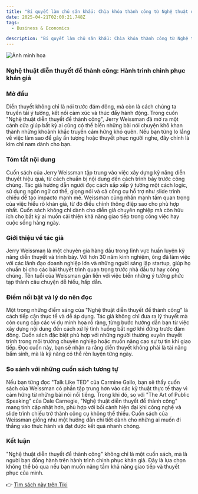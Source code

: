 ```yaml
---
title: "Bí quyết làm chủ sân khấu: Chìa khóa thành công từ Nghệ thuật diễn thuyết"
date: 2025-04-21T02:00:21.748Z
tags:
  - Business & Economics

description: "Bí quyết làm chủ sân khấu: Chìa khóa thành công từ Nghệ thuật diễn thuyết"
---
```


![Ảnh minh họa](https://external-content.duckduckgo.com/iu/?u=https%3A%2F%2Fcdn0.fahasa.com%2Fmedia%2Fcatalog%2Fproduct%2Fn%2Fg%2Fnghe_thuat_dien_thuyet_de_thanh_cong_2_2020_06_16_13_57_46.png&f=1&nofb=1&ipt=b7b3dfa0aa1aad8a5ad6f93b6418c09344ecdceb2e12a5e732f2f13b35db40c3) 

 ### Nghệ thuật diễn thuyết để thành công: Hành trình chinh phục khán giả

<h3>Mở đầu</h3>
Diễn thuyết không chỉ là nói trước đám đông, mà còn là cách chúng ta truyền tải ý tưởng, kết nối cảm xúc và thúc đẩy hành động. Trong cuốn "Nghệ thuật diễn thuyết để thành công", Jerry Weissman đã mở ra một cánh cửa giúp bất kỳ ai cũng có thể biến những bài nói chuyện khô khan thành những khoảnh khắc truyền cảm hứng khó quên. Nếu bạn từng lo lắng về việc làm sao để gây ấn tượng hoặc thuyết phục người nghe, đây chính là kim chỉ nam dành cho bạn.

<h3>Tóm tắt nội dung</h3>
Cuốn sách của Jerry Weissman tập trung vào việc xây dựng kỹ năng diễn thuyết hiệu quả, từ cách chuẩn bị nội dung đến cách trình bày trước công chúng. Tác giả hướng dẫn người đọc cách sắp xếp ý tưởng một cách logic, sử dụng ngôn ngữ cơ thể, giọng nói và cả công cụ hỗ trợ như slide trình chiếu để tạo impacto mạnh mẽ. Weissman cũng nhấn mạnh tầm quan trọng của việc hiểu rõ khán giả, từ đó điều chỉnh thông điệp sao cho phù hợp nhất. Cuốn sách không chỉ dành cho diễn giả chuyên nghiệp mà còn hữu ích cho bất kỳ ai muốn cải thiện khả năng giao tiếp trong công việc hay cuộc sống hàng ngày.

<h3>Giới thiệu về tác giả</h3>
Jerry Weissman là một chuyên gia hàng đầu trong lĩnh vực huấn luyện kỹ năng diễn thuyết và trình bày. Với hơn 30 năm kinh nghiệm, ông đã làm việc với các lãnh đạo doanh nghiệp lớn và những người sáng lập startup, giúp họ chuẩn bị cho các bài thuyết trình quan trọng trước nhà đầu tư hay công chúng. Tên tuổi của Weissman gắn liền với việc biến những ý tưởng phức tạp thành câu chuyện dễ hiểu, hấp dẫn.

<h3>Điểm nổi bật và lý do nên đọc</h3>
Một trong những điểm sáng của "Nghệ thuật diễn thuyết để thành công" là cách tiếp cận thực tế và dễ áp dụng. Tác giả không chỉ đưa ra lý thuyết mà còn cung cấp các ví dụ minh họa rõ ràng, từng bước hướng dẫn bạn từ việc xây dựng nội dung đến cách xử lý tình huống bất ngờ khi đứng trước đám đông. Cuốn sách đặc biệt phù hợp với những người thường xuyên thuyết trình trong môi trường chuyên nghiệp hoặc muốn nâng cao sự tự tin khi giao tiếp. Đọc cuốn này, bạn sẽ nhận ra rằng diễn thuyết không phải là tài năng bẩm sinh, mà là kỹ năng có thể rèn luyện từng ngày.

<h3>So sánh với những cuốn sách tương tự</h3>
Nếu bạn từng đọc "Talk Like TED" của Carmine Gallo, bạn sẽ thấy cuốn sách của Weissman có phần tập trung hơn vào các kỹ thuật thực tế thay vì cảm hứng từ những bài nói nổi tiếng. Trong khi đó, so với "The Art of Public Speaking" của Dale Carnegie, "Nghệ thuật diễn thuyết để thành công" mang tính cập nhật hơn, phù hợp với bối cảnh hiện đại khi công nghệ và slide trình chiếu trở thành công cụ không thể thiếu. Cuốn sách của Weissman giống như một hướng dẫn chi tiết dành cho những ai muốn đi thẳng vào thực hành và đạt được kết quả nhanh chóng.

<h3>Kết luận</h3>
"Nghệ thuật diễn thuyết để thành công" không chỉ là một cuốn sách, mà là người bạn đồng hành trên hành trình chinh phục khán giả. Đây là lựa chọn không thể bỏ qua nếu bạn muốn nâng tầm khả năng giao tiếp và thuyết phục của mình.

👉 [Tìm sách này trên Tiki](https://tiki.vn/search?q=Ngh%E1%BB%87%20thu%E1%BA%ADt%20di%E1%BB%85n%20thuy%E1%BA%BFt%20%C4%91%E1%BB%83%20th%C3%A0nh%20c%C3%B4ng)
